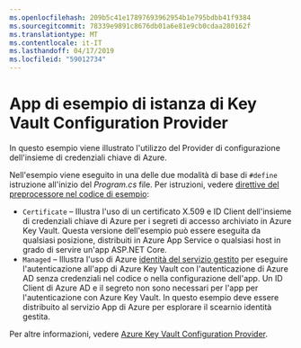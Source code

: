 ```yaml
---
ms.openlocfilehash: 209b5c41e17897693962954b1e795bdbb41f9384
ms.sourcegitcommit: 78339e9891c8676db01a6e81e9cb0cdaa280162f
ms.translationtype: MT
ms.contentlocale: it-IT
ms.lasthandoff: 04/17/2019
ms.locfileid: "59012734"
---
```

# <a name="key-vault-configuration-provider-sample-app"></a>App di esempio di istanza di Key Vault Configuration Provider

In questo esempio viene illustrato l'utilizzo del Provider di configurazione dell'insieme di credenziali chiave di Azure.

Nell'esempio viene eseguito in una delle due modalità di base di `#define` istruzione all'inizio del *Program.cs* file. Per istruzioni, vedere [direttive del preprocessore nel codice di esempio](https://docs.microsoft.com/aspnet/core#preprocessor-directives-in-sample-code):

* `Certificate` &ndash; Illustra l'uso di un certificato X.509 e ID Client dell'insieme di credenziali chiave di Azure per i segreti di accesso archiviato in Azure Key Vault. Questa versione dell'esempio può essere eseguita da qualsiasi posizione, distribuiti in Azure App Service o qualsiasi host in grado di servire un'app ASP.NET Core.
* `Managed` &ndash; Illustra l'uso di Azure [identità del servizio gestito](https://docs.microsoft.com/azure/active-directory/managed-identities-azure-resources/overview) per eseguire l'autenticazione all'app di Azure Key Vault con l'autenticazione di Azure AD senza credenziali nel codice o nella configurazione dell'app. Un ID Client di Azure AD e il segreto non sono necessari per l'app per l'autenticazione con Azure Key Vault. In questo esempio deve essere distribuito al servizio App di Azure per esplorare il scearnio identità gestita.

Per altre informazioni, vedere [Azure Key Vault Configuration Provider](https://docs.microsoft.com/aspnet/core/security/key-vault-configuration).
